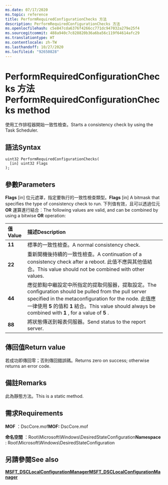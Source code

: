 ```yaml
---
ms.date: 07/17/2020
ms.topic: reference
title: PerformRequiredConfigurationChecks 方法
description: PerformRequiredConfigurationChecks 方法
ms.openlocfilehash: c5e847cda6376f4266cc771dc947032a279e25f4
ms.sourcegitcommit: 488a940c7c828820b36a6ba56c119f64614afc29
ms.translationtype: HT
ms.contentlocale: zh-TW
ms.lasthandoff: 10/27/2020
ms.locfileid: "92650828"
---
```

# <a name="performrequiredconfigurationchecks-method"></a><span data-ttu-id="019db-103">PerformRequiredConfigurationChecks 方法</span><span class="sxs-lookup"><span data-stu-id="019db-103">PerformRequiredConfigurationChecks method</span></span>

<span data-ttu-id="019db-104">使用工作排程器開始一致性檢查。</span><span class="sxs-lookup"><span data-stu-id="019db-104">Starts a consistency check by using the Task Scheduler.</span></span>

## <a name="syntax"></a><span data-ttu-id="019db-105">語法</span><span class="sxs-lookup"><span data-stu-id="019db-105">Syntax</span></span>

```mof
uint32 PerformRequiredConfigurationChecks(
  [in] uint32 Flags
);
```

## <a name="parameters"></a><span data-ttu-id="019db-106">參數</span><span class="sxs-lookup"><span data-stu-id="019db-106">Parameters</span></span>

<span data-ttu-id="019db-107">**Flags** \[in\] 位元遮罩，指定要執行的一致性檢查類型。</span><span class="sxs-lookup"><span data-stu-id="019db-107">**Flags** \[in\] A bitmask that specifies the type of consistency check to run.</span></span> <span data-ttu-id="019db-108">下列值有效，且可以透過位元 **OR** 運算進行結合︰</span><span class="sxs-lookup"><span data-stu-id="019db-108">The following values are valid, and can be combined by using a bitwise **OR** operation:</span></span>

|<span data-ttu-id="019db-109">值</span><span class="sxs-lookup"><span data-stu-id="019db-109">Value</span></span> |<span data-ttu-id="019db-110">描述</span><span class="sxs-lookup"><span data-stu-id="019db-110">Description</span></span> |
|:--- |:---|
|<span data-ttu-id="019db-111">**1**</span><span class="sxs-lookup"><span data-stu-id="019db-111">**1**</span></span> | <span data-ttu-id="019db-112">標準的一致性檢查。</span><span class="sxs-lookup"><span data-stu-id="019db-112">A normal consistency check.</span></span> |
|<span data-ttu-id="019db-113">**2**</span><span class="sxs-lookup"><span data-stu-id="019db-113">**2**</span></span> | <span data-ttu-id="019db-114">重新開機後持續的一致性檢查。</span><span class="sxs-lookup"><span data-stu-id="019db-114">A continuation of a consistency check after a reboot.</span></span> <span data-ttu-id="019db-115">此值不應與其他值結合。</span><span class="sxs-lookup"><span data-stu-id="019db-115">This value should not be combined with other values.</span></span> |
|<span data-ttu-id="019db-116">**4**</span><span class="sxs-lookup"><span data-stu-id="019db-116">**4**</span></span> | <span data-ttu-id="019db-117">應從節點中繼設定中所指定的提取伺服器，提取設定。</span><span class="sxs-lookup"><span data-stu-id="019db-117">The configuration should be pulled from the pull server specified in the metaconfiguration for the node.</span></span> <span data-ttu-id="019db-118">此值應一律使用 **5** 的值和 **1** 結合。</span><span class="sxs-lookup"><span data-stu-id="019db-118">This value should always be combined with **1** , for a value of **5** .</span></span> |
|<span data-ttu-id="019db-119">**8**</span><span class="sxs-lookup"><span data-stu-id="019db-119">**8**</span></span> | <span data-ttu-id="019db-120">將狀態傳送到報表伺服器。</span><span class="sxs-lookup"><span data-stu-id="019db-120">Send status to the report server.</span></span> |

## <a name="return-value"></a><span data-ttu-id="019db-121">傳回值</span><span class="sxs-lookup"><span data-stu-id="019db-121">Return value</span></span>

<span data-ttu-id="019db-122">若成功即傳回零；否則傳回錯誤碼。</span><span class="sxs-lookup"><span data-stu-id="019db-122">Returns zero on success; otherwise returns an error code.</span></span>

## <a name="remarks"></a><span data-ttu-id="019db-123">備註</span><span class="sxs-lookup"><span data-stu-id="019db-123">Remarks</span></span>

<span data-ttu-id="019db-124">此為靜態方法。</span><span class="sxs-lookup"><span data-stu-id="019db-124">This is a static method.</span></span>

## <a name="requirements"></a><span data-ttu-id="019db-125">需求</span><span class="sxs-lookup"><span data-stu-id="019db-125">Requirements</span></span>

<span data-ttu-id="019db-126">**MOF** ：DscCore.mof</span><span class="sxs-lookup"><span data-stu-id="019db-126">**MOF:** DscCore.mof</span></span>

<span data-ttu-id="019db-127">**命名空間** ：Root\Microsoft\Windows\DesiredStateConfiguration</span><span class="sxs-lookup"><span data-stu-id="019db-127">**Namespace** : Root\Microsoft\Windows\DesiredStateConfiguration</span></span>

## <a name="see-also"></a><span data-ttu-id="019db-128">另請參閱</span><span class="sxs-lookup"><span data-stu-id="019db-128">See also</span></span>

[<span data-ttu-id="019db-129">**MSFT_DSCLocalConfigurationManager**</span><span class="sxs-lookup"><span data-stu-id="019db-129">**MSFT_DSCLocalConfigurationManager**</span></span>](msft-dsclocalconfigurationmanager.md)
